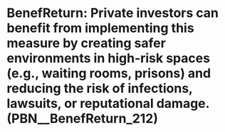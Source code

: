 # BenefReturn: __Private investors can benefit from implementing this measure by creating safer environments in high-risk spaces (e.g., waiting rooms, prisons) and reducing the risk of infections, lawsuits, or reputational damage.__ (PBN__BenefReturn_212)

